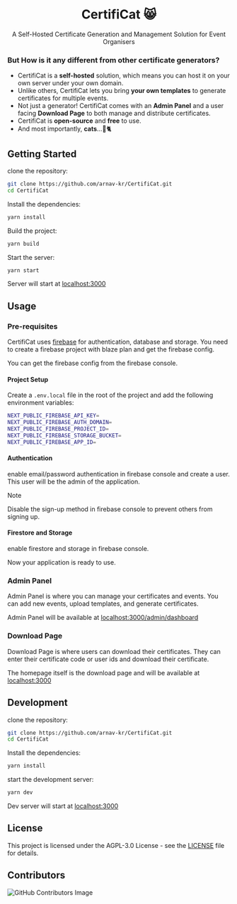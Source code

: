 <h1 align="center">CertifiCat 😸</h1>
<p align="center">A Self-Hosted Certificate Generation and Management Solution for Event Organisers</p>

### But How is it any different from other certificate generators?
- CertifiCat is a **self-hosted** solution, which means you can host it on your own server under your own domain. 
- Unlike others, CertifiCat lets you bring **your own templates** to generate certificates for multiple events.
- Not just a generator! CertifiCat comes with an **Admin Panel** and a user facing **Download Page** to both manage and distribute certificates.
- CertifiCat is **open-source** and **free** to use.
- And most importantly, **cats**...🧶🐈

## Getting Started

clone the repository:
```bash
git clone https://github.com/arnav-kr/CertifiCat.git
cd CertifiCat
```

Install the dependencies:
```bash
yarn install
```

Build the project:
```bash
yarn build
```

Start the server:
```bash
yarn start
```

Server will start at [localhost:3000](http://localhost:3000)

## Usage

### Pre-requisites
CertifiCat uses [firebase](https://firebase.google.com/) for authentication, database and storage. You need to create a firebase project with blaze plan and get the firebase config.

You can get the firebase config from the firebase console.

#### Project Setup
Create a `.env.local` file in the root of the project and add the following environment variables:
```bash
NEXT_PUBLIC_FIREBASE_API_KEY=
NEXT_PUBLIC_FIREBASE_AUTH_DOMAIN=
NEXT_PUBLIC_FIREBASE_PROJECT_ID=
NEXT_PUBLIC_FIREBASE_STORAGE_BUCKET=
NEXT_PUBLIC_FIREBASE_APP_ID=
```

#### Authentication
enable email/password authentication in firebase console and create a user. This user will be the admin of the application.

> [!NOTE]
> Disable the sign-up method in firebase console to prevent others from signing up.

#### Firestore and Storage
enable firestore and storage in firebase console.

Now your application is ready to use.

### Admin Panel
Admin Panel is where you can manage your certificates and events. You can add new events, upload templates, and generate certificates.

Admin Panel will be available at [localhost:3000/admin/dashboard](http://localhost:3000/admin/dashboard)


### Download Page
Download Page is where users can download their certificates. They can enter their certificate code or user ids and download their certificate.

The homepage itself is the download page and will be available at [localhost:3000](http://localhost:3000)

## Development
clone the repository:
```bash
git clone https://github.com/arnav-kr/CertifiCat.git
cd CertifiCat
```

Install the dependencies:
```bash
yarn install
```

start the development server:
```bash
yarn dev
```

Dev server will start at [localhost:3000](http://localhost:3000)

## License
<!-- AGPL-3.0 -->
This project is licensed under the AGPL-3.0 License - see the [LICENSE](LICENSE) file for details.

## Contributors
![GitHub Contributors Image](https://contrib.rocks/image?repo=arnav-kr/CertifiCat)